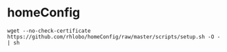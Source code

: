 homeConfig
==========

    wget --no-check-certificate https://github.com/rhlobo/homeConfig/raw/master/scripts/setup.sh -O - | sh
